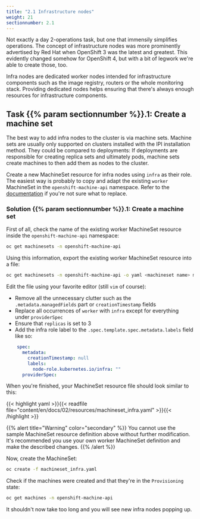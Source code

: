 ```yaml
---
title: "2.1 Infrastructure nodes"
weight: 21
sectionnumber: 2.1
---
```


Not exactly a day 2-operations task, but one that immensily simplifies operations.
The concept of infrastructure nodes was more prominently advertised by Red Hat when OpenShift 3 was the latest and greatest.
This evidently changed somehow for OpenShift 4, but with a bit of legwork we're able to create those, too.

Infra nodes are dedicated worker nodes intended for infrastructure components such as the image registry, routers or the whole monitoring stack.
Providing dedicated nodes helps ensuring that there's always enough resources for infrastructure components.


## Task {{% param sectionnumber %}}.1: Create a machine set

The best way to add infra nodes to the cluster is via machine sets.
Machine sets are usually only supported on clusters installed with the IPI installation method.
They could be compared to deployments: If deployments are responsible for creating replica sets and ultimately pods, machine sets create machines to then add them as nodes to the cluster.

Create a new MachineSet resource for infra nodes using `infra` as their role.
The easiest way is probably to copy and adapt the existing `worker` MachineSet in the `openshift-machine-api` namespace.
Refer to the [documentation](https://docs.openshift.com/container-platform/latest/machine_management/creating-infrastructure-machinesets.html#machineset-yaml-aws_creating-infrastructure-machinesets) if you're not sure what to replace.


### Solution {{% param sectionnumber %}}.1: Create a machine set

First of all, check the name of the existing worker MachineSet resource inside the `openshift-machine-api` namespace:

```bash
oc get machinesets -n openshift-machine-api
```

Using this information, export the existing worker MachineSet resource into a file:

```bash
oc get machinesets -n openshift-machine-api -o yaml <machineset name> machineset_infra.yaml
```

Edit the file using your favorite editor (still `vim` of course):

* Remove all the unnecessary clutter such as the `.metadata.managedFields` part or `creationTimestamp` fields
* Replace all occurrences of `worker` with `infra` except for everything under `providerSpec`
* Ensure that `replicas` is set to 3
* Add the infra role label to the `.spec.template.spec.metadata.labels` field like so:

```yaml
    spec:
      metadata:
        creationTimestamp: null
        labels:
          node-role.kubernetes.io/infra: ""
      providerSpec:
```

When you're finished, your MachineSet resource file should look similar to this:

{{< highlight yaml >}}{{< readfile file="content/en/docs/02/resources/machineset_infra.yaml" >}}{{< /highlight >}}

{{% alert title="Warning" color="secondary" %}}
You cannot use the sample MachineSet resource definition above without further modification.
It's recommended you use your own worker MachineSet definition and make the described changes.
{{% /alert %}}

Now, create the MachineSet:

```bash
oc create -f machineset_infra.yaml
```

Check if the machines were created and that they're in the `Provisioning` state:

```bash
oc get machines -n openshift-machine-api
```

It shouldn't now take too long and you will see new infra nodes popping up.
